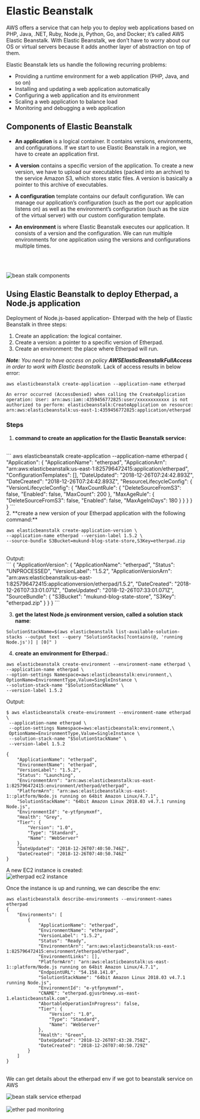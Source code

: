 # Elastic Beanstalk

 AWS offers a service that can help you to deploy web applications based on PHP, Java, .NET, Ruby, Node.js, Python, Go, and Docker; it’s called AWS Elastic Beanstalk.
With Elastic Beanstalk, we don’t have to worry about our OS or virtual servers because it adds another layer of abstraction on top of them.

Elastic Beanstalk lets us handle the following recurring problems:

* Providing a runtime environment for a web application (PHP, Java, and so on)
* Installing and updating a web application automatically
* Configuring a web application and its environment
* Scaling a web application to balance load
* Monitoring and debugging a web application

## Components of Elastic Beanstalk

* **An application** is a logical container. It contains versions, environments, and configurations. If we start to use Elastic Beanstalk in a region, we have to create an application first.

* **A version** contains a specific version of the application. To create a new version, we have to upload our executables (packed into an archive) to the service Amazon S3, which stores static files. A version is basically a pointer to this archive of executables.

* **A configuration** template contains our default configuration. We can manage our application’s configuration (such as the port our application listens on) as well as the environment’s configuration (such as the size of the virtual server) with our custom configuration template.

* **An environment** is where Elastic Beanstalk executes our application. It consists of a version and the configuration. We can run multiple environments for one application using the versions and configurations multiple times.

<br><br>

![bean stalk components](img/beanstalk_components.jpg)

## Using Elastic Beanstalk to deploy Etherpad, a Node.js application

Deployment of Node.js-based application- Ehterpad with the help of Elastic Beanstalk in three steps:

1.  Create an application: the logical container.
2.  Create a version: a pointer to a specific version of Etherpad.
3.  Create an environment: the place where Etherpad will run.

_**Note**: You need to have access on policy **AWSElasticBeanstalkFullAccess** in order to work with Elastic beanstalk._ Lack of access results in below error:

```
aws elasticbeanstalk create-application --application-name etherpad

An error occurred (AccessDenied) when calling the CreateApplication operation: User: arn:aws:iam::4359456772825:user/xxxxxxxxxxxx is not authorized to perform: elasticbeanstalk:CreateApplication on resource: arn:aws:elasticbeanstalk:us-east-1:4359456772825:application/etherpad
```

### Steps

1. **command to create an application for the Elastic Beanstalk service:**
<br>
```
aws elasticbeanstalk create-application --application-name etherpad
{
    "Application": {
        "ApplicationName": "etherpad", 
        "ApplicationArn": "arn:aws:elasticbeanstalk:us-east-1:825796472415:application/etherpad", 
        "ConfigurationTemplates": [], 
        "DateUpdated": "2018-12-26T07:24:42.893Z", 
        "DateCreated": "2018-12-26T07:24:42.893Z", 
        "ResourceLifecycleConfig": {
            "VersionLifecycleConfig": {
                "MaxCountRule": {
                    "DeleteSourceFromS3": false, 
                    "Enabled": false, 
                    "MaxCount": 200
                }, 
                "MaxAgeRule": {
                    "DeleteSourceFromS3": false, 
                    "Enabled": false, 
                    "MaxAgeInDays": 180
                }
            }
        }
    }
}
```
<br>
2. **create a new version of your Etherpad application with the following command:**

```
aws elasticbeanstalk create-application-version \
--application-name etherpad --version-label 1.5.2 \
--source-bundle S3Bucket=mukund-blog-state-store,S3Key=etherpad.zip
```
<br>
Output:
<br>
```
{
    "ApplicationVersion": {
        "ApplicationName": "etherpad", 
        "Status": "UNPROCESSED", 
        "VersionLabel": "1.5.2", 
        "ApplicationVersionArn": "arn:aws:elasticbeanstalk:us-east-1:825796472415:applicationversion/etherpad/1.5.2", 
        "DateCreated": "2018-12-26T07:33:01.071Z", 
        "DateUpdated": "2018-12-26T07:33:01.071Z", 
        "SourceBundle": {
            "S3Bucket": "mukund-blog-state-store", 
            "S3Key": "etherpad.zip"
        }
    }
}
```

3. **get the latest Node.js environment version, called a solution stack name**:

```
SolutionStackName=$(aws elasticbeanstalk list-available-solution-stacks --output text --query "SolutionStacks[?contains(@, 'running Node.js')] | [0]" )
```

4. **create an environment for Etherpad.**:

```
aws elasticbeanstalk create-environment --environment-name etherpad \
--application-name etherpad \
--option-settings Namespace=aws:elasticbeanstalk:environment,\
OptionName=EnvironmentType,Value=SingleInstance \
--solution-stack-name "$SolutionStackName" \
--version-label 1.5.2
```

Output:
<br>
```
$ aws elasticbeanstalk create-environment --environment-name etherpad \
 --application-name etherpad \
 --option-settings Namespace=aws:elasticbeanstalk:environment,\
 OptionName=EnvironmentType,Value=SingleInstance \
 --solution-stack-name "$SolutionStackName" \
 --version-label 1.5.2

{
    "ApplicationName": "etherpad", 
    "EnvironmentName": "etherpad", 
    "VersionLabel": "1.5.2", 
    "Status": "Launching", 
    "EnvironmentArn": "arn:aws:elasticbeanstalk:us-east-1:825796472415:environment/etherpad/etherpad", 
    "PlatformArn": "arn:aws:elasticbeanstalk:us-east-1::platform/Node.js running on 64bit Amazon Linux/4.7.1", 
    "SolutionStackName": "64bit Amazon Linux 2018.03 v4.7.1 running Node.js", 
    "EnvironmentId": "e-ytfpnymxmf", 
    "Health": "Grey", 
    "Tier": {
        "Version": "1.0", 
        "Type": "Standard", 
        "Name": "WebServer"
    }, 
    "DateUpdated": "2018-12-26T07:40:50.746Z", 
    "DateCreated": "2018-12-26T07:40:50.746Z"
}
```

A new EC2 instance is created:
<br>
![etherpad ec2 instance](img/etherpad_instance.jpeg)

Once the instance is up and running, we can describe the env:
<br>

```
aws elasticbeanstalk describe-environments --environment-names etherpad
{
    "Environments": [
        {
            "ApplicationName": "etherpad", 
            "EnvironmentName": "etherpad", 
            "VersionLabel": "1.5.2", 
            "Status": "Ready", 
            "EnvironmentArn": "arn:aws:elasticbeanstalk:us-east-1:825796472415:environment/etherpad/etherpad", 
            "EnvironmentLinks": [], 
            "PlatformArn": "arn:aws:elasticbeanstalk:us-east-1::platform/Node.js running on 64bit Amazon Linux/4.7.1", 
            "EndpointURL": "54.158.141.0", 
            "SolutionStackName": "64bit Amazon Linux 2018.03 v4.7.1 running Node.js", 
            "EnvironmentId": "e-ytfpnymxmf", 
            "CNAME": "etherpad.gjusrbnewy.us-east-1.elasticbeanstalk.com", 
            "AbortableOperationInProgress": false, 
            "Tier": {
                "Version": "1.0", 
                "Type": "Standard", 
                "Name": "WebServer"
            }, 
            "Health": "Green", 
            "DateUpdated": "2018-12-26T07:43:28.758Z", 
            "DateCreated": "2018-12-26T07:40:50.729Z"
        }
    ]
}
```
<br>
We can get details about the etherpad env if we got to beanstalk service on AWS
<br>

![bean stalk service etherpad](img/beanstalk_service_etherpad.jpeg)
<br><br>
![ether pad monitoring](img/etherpad_monitoring.jpeg)



